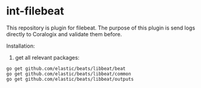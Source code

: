 # int-filebeat
This repository is plugin for filebeat.
The purpose of this plugin is send logs directly to Coralogix and validate them before.

Installation:
1. get all relevant packages:
```
go get github.com/elastic/beats/libbeat/beat
go get github.com/elastic/beats/libbeat/common
go get github.com/elastic/beats/libbeat/outputs
```
